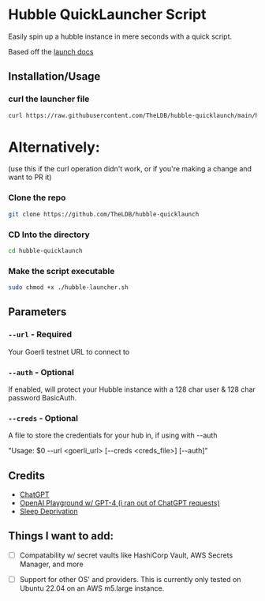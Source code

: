 # Hubble QuickLauncher Script
Easily spin up a hubble instance in mere seconds with a quick script.

Based off the [launch docs](https://warpcast.notion.site/Set-up-Hubble-on-EC2-Public-23b4e81d8f604ca9bf8b68f4bb086042)
## Installation/Usage

### curl the launcher file
```bash
curl https://raw.githubusercontent.com/TheLDB/hubble-quicklaunch/main/hubble-launcher.sh -O
```

# Alternatively:
(use this if the curl operation didn't work, or if you're making a change and want to PR it)
### Clone the repo
```bash
git clone https://github.com/TheLDB/hubble-quicklaunch
```

### CD Into the directory
```bash
cd hubble-quicklaunch
```

### Make the script executable
```bash
sudo chmod +x ./hubble-launcher.sh
```

## Parameters

### ``--url`` - **Required**
Your Goerli testnet URL to connect to

### ``--auth`` - **Optional**
If enabled, will protect your Hubble instance with a 128 char user & 128 char password BasicAuth. 

### ``--creds`` - **Optional**
A file to store the credentials for your hub in, if using with --auth

"Usage: $0 --url <goerli_url> [--creds <creds_file>] [--auth]"

## Credits
- [ChatGPT](https://chat.openai.com)
- [OpenAI Playground w/ GPT-4 (i ran out of ChatGPT requests)](https://platform.openai.com/playground?mode=chat&model=gpt-4)
- [Sleep Deprivation](https://en.wikipedia.org/wiki/Sleep_deprivation)

## Things I want to add:
- [ ] Compatability w/ secret vaults like HashiCorp Vault, AWS Secrets Manager, and more

- [ ] Support for other OS' and providers. This is currently only tested on Ubuntu 22.04 on an AWS m5.large instance.
